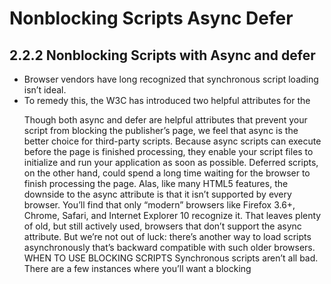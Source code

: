 # Nonblocking Scripts Async Defer

## 2.2.2 Nonblocking Scripts with Async and defer

- Browser vendors have long recognized that synchronous script loading isn’t ideal.
- To remedy this, the W3C has introduced two helpful attributes for the <script> tag— **defer and async** — that indicate that the file can be downloaded without blocking the browser.

**THE DEFER SCRIPT ATTRIBUTE**

- The first of these, defer, was first introduced as part of HTML4. When specified on a `<script>` tag, it tells the browser that the script file won’t generate any document content (using document.write), and can safely be downloaded without blocking the page.
- Then, when the browser is finished processing the page, it executes any deferred scripts in the order they were encountered (see `figure 2.3`).
  - The following is an example of the same `<script>` tag we saw earlier, this time
    sporting the defer attribute:

```html
<script defer src="http://camerastork.com/widget.js?product=1234"></script>
```

- The defer attribute has been around for some time, and enjoys pretty broad support among major browsers.
- The only notable exception is Opera, for which the attribute is ignored, causing the `<script>` tag to be treated as a regular blocking one.

**XHTML AND REQUIRED ATTRIBUTE VALUES**

- If this value-less use of the defer attribute looks funny, it might be because you’re used to working with
  XHTML. In an XHTML world, the defer example would be written like this:

```html
<script
  defer="defer"
  src="http://camerastork.com/widget.js?product=1234"
></script>
```

- This is because XHTML requires attributes to have values, whereas HTML doesn’t.
- The code examples in this book are all written in HTML and not XHTML.

**`Figure 2.3` Two Scripts (A and B) loaded using both the defer and async attributes.**

- Files loaded with the async attribute execute as soon as they're downloaded, whereas files loaded with defer wait unitl the docuemnt is fully parsed.

**THE ASYNC SCRIPT ATTRIBUTE**
The second attribute, async, is a more recent feature of HTML5, and behaves slightly
differently than defer. Again, it indicates that the downloaded file won’t call document
.write and can be downloaded as the page is being processed. But unlike defer,
which executes the file only after the page is completely parsed, scripts loaded with
the async attribute are executed as soon as they’re downloaded—whether the page is
finished processing or not. This means that async scripts can potentially execute
sooner than scripts loaded using defer (see figure 2.3).

Script A request
Web page Web server Web page

Script B request
Script B response

Document ready
Scripts A and B
executed

Script A response

Script A request
Web server

Script B request
Script B response Script B executed
Script A executed Script A response

Figure 2.3 Two scripts (A and B) loaded using both the defer and async attributes.
Files loaded with the async attribute execute as soon as they’re downloaded, whereas
files loaded with defer wait until the document is fully parsed.

Download from Wow! eBook <www.wowebook.com>

Loading the initial script 29
Here’s the widget script include one more time, using the async attribute:

<script async
src="http://camerastork.com/widget.js?product=1234"></script>

Though both async and defer are helpful attributes that prevent your script from
blocking the publisher’s page, we feel that async is the better choice for third-party
scripts. Because async scripts can execute before the page is finished processing, they
enable your script files to initialize and run your application as soon as possible.
Deferred scripts, on the other hand, could spend a long time waiting for the browser
to finish processing the page.
Alas, like many HTML5 features, the downside to the async attribute is that it isn’t
supported by every browser. You’ll find that only “modern” browsers like Firefox 3.6+,
Chrome, Safari, and Internet Explorer 10 recognize it. That leaves plenty of old, but
still actively used, browsers that don’t support the async attribute. But we’re not out of
luck: there’s another way to load scripts asynchronously that’s backward compatible
with such older browsers.
WHEN TO USE BLOCKING SCRIPTS Synchronous scripts aren’t all bad. There
are a few instances where you’ll want a blocking <script> tag. For instance, if
you need to render HTML to the page before anything else renders, you’ll
want to use a blocking script. Asynchronous scripts that render new elements

might not do so until after the page has mostly loaded, possibly causing ele-
ments to reflow and temporarily look poor.s

---

#### From [[_2_loading-script]]

[//begin]: # "Autogenerated link references for markdown compatibility"
[_2_loading-script]: _2_loading-script "Loading Script"
[//end]: # "Autogenerated link references"
